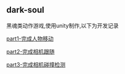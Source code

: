 ## dark-soul

黑魂类动作游戏,使用unity制作,以下为开发记录

[part1-完成人物移动](./README-part1.md)

[part2-完成相机跟随](./README-part2.md)

[part3-完成相机碰撞检测](./README-part3.md)
